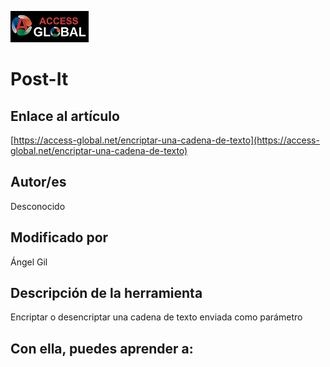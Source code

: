 ![Access-global](https://github.com/AccessGlobal/VBA-Code/blob/fd1bfe6a777803909b2d3f1a795103dfd51d9045/blob/main/Images/Logo1.png)   
# Post-It

## Enlace al artículo

[https://access-global.net/encriptar-una-cadena-de-texto](https://access-global.net/encriptar-una-cadena-de-texto)

## Autor/es
Desconocido

## Modificado por
Ángel Gil

## Descripción de la herramienta
Encriptar o desencriptar una cadena de texto enviada como parámetro

## Con ella, puedes aprender a:
